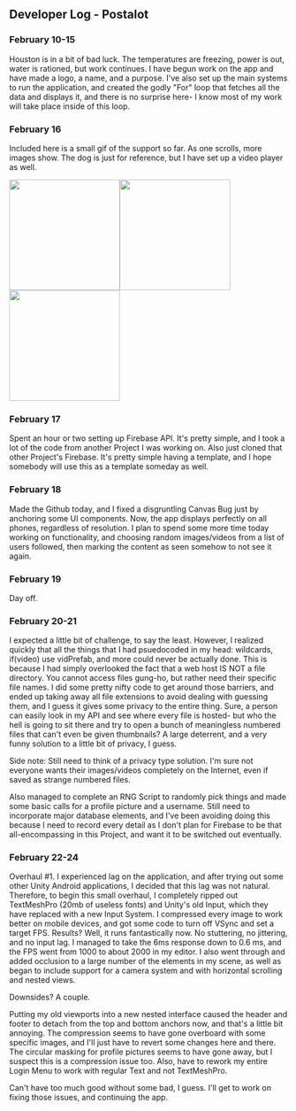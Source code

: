 ## Developer Log - Postalot


### February 10-15

Houston is in a bit of bad luck. The temperatures are freezing, power is out, water is rationed, but work continues. I have begun work on the app and have made a logo,
a name, and a purpose. I've also set up the main systems to run the application, and created the godly "For" loop that fetches all the data and displays it, 
and there is no surprise here- I know most of my work will take place inside of this loop.

### February 16

Included here is a small gif of the support so far. As one scrolls, more images show. The dog is just for reference, but I have set up a video player as well.

<img src="https://dc602.4shared.com/img/7UrzG9IYea/s24/177bca80928/Screenshot_20210219-172921?async&rand=0.8009396622360541" width="200" /><img src="https://dc602.4shared.com/img/uEToCqGHiq/s24/177bca80928/Screenshot_20210219-173040?async&rand=0.2921840471421875" width="200" /><img src="https://media0.giphy.com/media/CZJAfNVlto9TuYf561/giphy.gif" width="200" />

### February 17

Spent an hour or two setting up Firebase API. It's pretty simple, and I took a lot of the code from another Project I was working on. Also just cloned that other
Project's Firebase. It's pretty simple having a template, and I hope somebody will use this as a template someday as well.


### February 18

Made the Github today, and I fixed a disgruntling Canvas Bug just by anchoring some UI components. Now, the app displays perfectly on all phones, regardless of 
resolution. I plan to spend some more time today working on functionality, and choosing random images/videos from a list of users followed, then marking the content 
as seen somehow to not see it again.


### February 19

Day off.


### February 20-21 

I expected a little bit of challenge, to say the least. However, I realized quickly that all the things that I had psuedocoded in my head: wildcards, if(video) use vidPrefab, and more could never be actually done. This is because I had simply overlooked the fact that a web host IS NOT a file directory. You cannot access files gung-ho, but rather need their specific file names. I did some pretty nifty code to get around those barriers, and ended up taking away all file extensions to avoid dealing with guessing them, and I guess it gives some privacy to the entire thing. Sure, a person can easily look in my API and see where every file is hosted- but who the hell is going to sit there and try to open a bunch of meaningless numbered files that can't even be given thumbnails? A large deterrent, and a very funny solution to a little bit of privacy, I guess. 

Side note: Still need to think of a privacy type solution. I'm sure not everyone wants their images/videos completely on the Internet, even if saved as strange numbered files.

Also managed to complete an RNG Script to randomly pick things and made some basic calls for a profile picture and a username. Still need to incorporate major database elements, and I've been avoiding doing this because I need to record every detail as I don't plan for Firebase to be that all-encompassing in this Project, and want it to be switched out eventually.

### February 22-24

Overhaul #1. I experienced lag on the application, and after trying out some other Unity Android applications, I decided that this lag was not natural. Therefore, to begin this small overhaul, I completely ripped out TextMeshPro (20mb of useless fonts) and Unity's old Input, which they have replaced with a new Input System. I compressed every image to work better on mobile devices, and got some code to turn off VSync and set a target FPS. Results? Well, it runs fantastically now. No stuttering, no jittering, and no input lag. I managed to take the 6ms response down to 0.6 ms, and the FPS went from 1000 to about 2000 in my editor. I also went through and added occlusion to a large number of the elements in my scene, as well as began to include support for a camera system and with horizontal scrolling and nested views.

Downsides? A couple. 

Putting my old viewports into a new nested interface caused the header and footer to detach from the top and bottom anchors now, and that's a little bit annoying.
The compression seems to have gone overboard with some specific images, and I'll just have to revert some changes here and there.
The circular masking for profile pictures seems to have gone away, but I suspect this is a compression issue too.
Also, have to rework my entire Login Menu to work with regular Text and not TextMeshPro.

Can't have too much good without some bad, I guess. I'll get to work on fixing those issues, and continuing the app.

